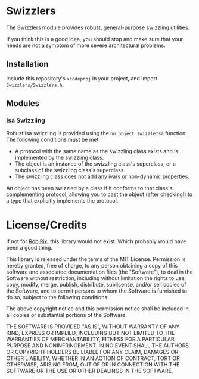 Swizzlers
=========

The Swizzlers module provides robust, general-purpose swizzling utilities.

If you think this is a good idea, you should stop and make sure that your needs are not a symptom of more severe architectural problems.

Installation
------------

Include this repository's `xcodeproj` in your project, and import `Swizzlers/Swizzlers.h`.

Modules
-------

### Isa Swizzling ###

Robust isa swizzling is provided using the `nn_object_swizzleIsa` function. The following conditions must be met:

* A protocol with the same name as the swizzling class exists and is implemented by the swizzling class.
* The object is an instance of the swizzling class's superclass, or a subclass of the swizzling class's superclass.
* The swizzling class does not add any ivars or non-dynamic properties.

An object has been swizzled by a class if it conforms to that class's complementing protocol, allowing you to cast the object (after checking!) to a type that explicitly implements the protocol.

License/Credits
===============

If not for [Rob Rix](https://github.com/robrix/), this library would not exist. Which probably would have been a good thing.

This library is released under the terms of the MIT License. Permission is hereby granted, free of charge, to any person obtaining a copy of this software and associated documentation files (the "Software"), to deal in the Software without restriction, including without limitation the rights to use, copy, modify, merge, publish, distribute, sublicense, and/or sell copies of the Software, and to permit persons to whom the Software is furnished to do so, subject to the following conditions:

The above copyright notice and this permission notice shall be included in all copies or substantial portions of the Software.

THE SOFTWARE IS PROVIDED "AS IS", WITHOUT WARRANTY OF ANY KIND, EXPRESS OR IMPLIED, INCLUDING BUT NOT LIMITED TO THE WARRANTIES OF MERCHANTABILITY, FITNESS FOR A PARTICULAR PURPOSE AND NONINFRINGEMENT. IN NO EVENT SHALL THE AUTHORS OR COPYRIGHT HOLDERS BE LIABLE FOR ANY CLAIM, DAMAGES OR OTHER LIABILITY, WHETHER IN AN ACTION OF CONTRACT, TORT OR OTHERWISE, ARISING FROM, OUT OF OR IN CONNECTION WITH THE SOFTWARE OR THE USE OR OTHER DEALINGS IN THE SOFTWARE.

